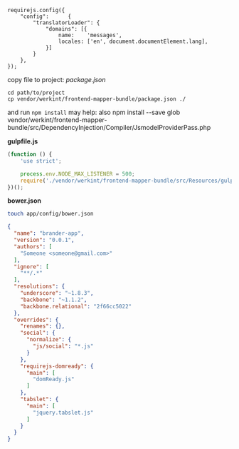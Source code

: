 ```
requirejs.config({
    "config":      {
        "translatorLoader": {
            "domains": [{
                name:    'messages',
                locales: ['en', document.documentElement.lang],
            }]
        }
    },
});
```
copy file to project: *package.json*
```
cd path/to/project
cp vendor/werkint/frontend-mapper-bundle/package.json ./
```
and run ```npm install```
may help:
also npm install --save glob
vendor/werkint/frontend-mapper-bundle/src/DependencyInjection/Compiler/JsmodelProviderPass.php

**gulpfile.js**
```javascript
(function () {
    'use strict';

    process.env.NODE_MAX_LISTENER = 500;
    require('./vendor/werkint/frontend-mapper-bundle/src/Resources/gulp/index.js')();
})();
```

**bower.json**

```bash
touch app/config/bower.json
```
```json
{
  "name": "brander-app",
  "version": "0.0.1",
  "authors": [
    "Someone <someone@gmail.com>"
  ],
  "ignore": [
    "**/.*"
  ],
  "resolutions": {
    "underscore": "~1.8.3",
    "backbone": "~1.1.2",
    "backbone.relational": "2f66cc5022"
  },
  "overrides": {
    "renames": {},
    "social": {
      "normalize": {
        "js/social": "*.js"
      }
    },
    "requirejs-domready": {
      "main": [
        "domReady.js"
      ]
    },
    "tabslet": {
      "main": [
        "jquery.tabslet.js"
      ]
    }
  }
}
```
